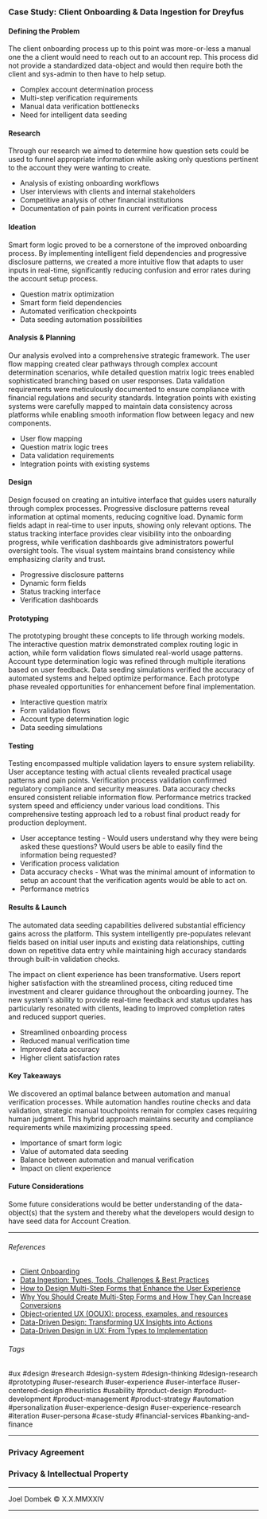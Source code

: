 ### Case Study: Client Onboarding & Data Ingestion for Dreyfus

#### Defining the Problem
The client onboarding process up to this point was more-or-less a manual one the a client would need to reach out to an account rep. This process did not provide a standardized data-object and would then require both the client and sys-admin to then have to help setup.

- Complex account determination process
- Multi-step verification requirements
- Manual data verification bottlenecks
- Need for intelligent data seeding

#### Research
Through our research we aimed to determine how question sets could be used to funnel appropriate information while asking only questions pertinent to the account they were wanting to create.

- Analysis of existing onboarding workflows
- User interviews with clients and internal stakeholders
- Competitive analysis of other financial institutions
- Documentation of pain points in current verification process

#### Ideation
Smart form logic proved to be a cornerstone of the improved onboarding process. By implementing intelligent field dependencies and progressive disclosure patterns, we created a more intuitive flow that adapts to user inputs in real-time, significantly reducing confusion and error rates during the account setup process.

- Question matrix optimization
- Smart form field dependencies
- Automated verification checkpoints
- Data seeding automation possibilities

#### Analysis & Planning
Our analysis evolved into a comprehensive strategic framework. The user flow mapping created clear pathways through complex account determination scenarios, while detailed question matrix logic trees enabled sophisticated branching based on user responses. Data validation requirements were meticulously documented to ensure compliance with financial regulations and security standards. Integration points with existing systems were carefully mapped to maintain data consistency across platforms while enabling smooth information flow between legacy and new components.

- User flow mapping
- Question matrix logic trees
- Data validation requirements
- Integration points with existing systems

#### Design
Design focused on creating an intuitive interface that guides users naturally through complex processes. Progressive disclosure patterns reveal information at optimal moments, reducing cognitive load. Dynamic form fields adapt in real-time to user inputs, showing only relevant options. The status tracking interface provides clear visibility into the onboarding progress, while verification dashboards give administrators powerful oversight tools. The visual system maintains brand consistency while emphasizing clarity and trust.

- Progressive disclosure patterns
- Dynamic form fields
- Status tracking interface
- Verification dashboards

#### Prototyping
The prototyping brought these concepts to life through working models. The interactive question matrix demonstrated complex routing logic in action, while form validation flows simulated real-world usage patterns. Account type determination logic was refined through multiple iterations based on user feedback. Data seeding simulations verified the accuracy of automated systems and helped optimize performance. Each prototype phase revealed opportunities for enhancement before final implementation.

- Interactive question matrix
- Form validation flows
- Account type determination logic
- Data seeding simulations

#### Testing
Testing encompassed multiple validation layers to ensure system reliability. User acceptance testing with actual clients revealed practical usage patterns and pain points. Verification process validation confirmed regulatory compliance and security measures. Data accuracy checks ensured consistent reliable information flow. Performance metrics tracked system speed and efficiency under various load conditions. This comprehensive testing approach led to a robust final product ready for production deployment.

- User acceptance testing - Would users understand why they were being asked these questions? Would users be able to easily find the information being requested?
- Verification process validation
- Data accuracy checks - What was the minimal amount of information to setup an account that the verification agents would be able to act on.
- Performance metrics

#### Results & Launch
The automated data seeding capabilities delivered substantial efficiency gains across the platform. This system intelligently pre-populates relevant fields based on initial user inputs and existing data relationships, cutting down on repetitive data entry while maintaining high accuracy standards through built-in validation checks.

The impact on client experience has been transformative. Users report higher satisfaction with the streamlined process, citing reduced time investment and clearer guidance throughout the onboarding journey. The new system's ability to provide real-time feedback and status updates has particularly resonated with clients, leading to improved completion rates and reduced support queries.

- Streamlined onboarding process
- Reduced manual verification time
- Improved data accuracy
- Higher client satisfaction rates

#### Key Takeaways
We discovered an optimal balance between automation and manual verification processes. While automation handles routine checks and data validation, strategic manual touchpoints remain for complex cases requiring human judgment. This hybrid approach maintains security and compliance requirements while maximizing processing speed.

- Importance of smart form logic
- Value of automated data seeding
- Balance between automation and manual verification
- Impact on client experience


#### Future Considerations
Some future considerations would be better understanding of the data-object(s) that the system and thereby what the developers would design to have seed data for Account Creation.


---

###### References
- [Client Onboarding](https://www.process.st/client-onboarding//)
- [Data Ingestion: Types, Tools, Challenges & Best Practices](https://www.simform.com/blog/data-ingestion/)
- [How to Design Multi-Step Forms that Enhance the User Experience](https://designlab.com/blog/design-multi-step-forms-enhance-user-experience)
- [Why You Should Create Multi-Step Forms and How They Can Increase Conversions](https://blog.hubspot.com/marketing/multi-step-forms)
- [Object-oriented UX (OOUX): process, examples, and resources](https://www.thinkcompany.com/blog/object-oriented-ux-part-1/)
- [Data-Driven Design: Transforming UX Insights into Actions](https://medium.com/theymakedesign/data-driven-design-3cab08aded43)
- [Data-Driven Design in UX: From Types to Implementation](https://www.ramotion.com/blog/data-driven-design-in-ux/)

###### Tags
#ux #design #research #design-system #design-thinking #design-research #prototyping #user-research #user-experience #user-interface #user-centered-design #heuristics #usability #product-design #product-development #product-management #product-strategy #automation #personalization #user-experience-design #user-experience-research #iteration #user-persona #case-study #financial-services #banking-and-finance

---

### Privacy Agreement


### Privacy & Intellectual Property


---

Joel Dombek © X.X.MMXXIV 

---

